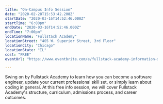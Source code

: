```yaml
---
title: "On-Campus Info Session"
date: "2020-02-28T15:53:42.208Z"
startDate: "2020-03-16T14:52:46.000Z"
startTime: "6:00pm"
endDate: "2020-03-16T14:52:46.000Z"
endTime: "7:00pm"
locationName: "Fullstack Academy"
locationStreet: "405 W. Superior Street, 3rd Floor"
locationCity: "Chicago"
locationState: "IL"
cost: "FREE"
eventUrl: "https://www.eventbrite.com/e/fullstack-academy-information-session-chicago-campus-tickets-84740628501"

---
```


Swing on by Fullstack Academy to learn how you can become a software engineer, update your current professional skill set, or simply learn about coding in general. At this free info session, we will cover Fullstack Academy's structure, curriculum, admissions process, and career outcomes.

